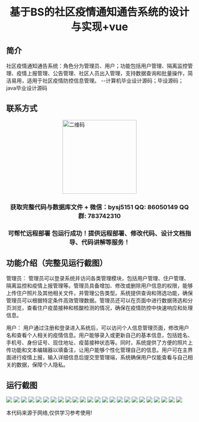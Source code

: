<p><h1 align="center">基于BS的社区疫情通知通告系统的设计与实现+vue</h1></p>

## 简介
社区疫情通知通告系统：角色分为管理员、用户；功能包括用户管理、隔离监控管理、疫情上报管理、公告管理、社区人员出入管理，支持数据查询和批量操作，简洁易用，适用于社区疫情防控信息管理。    --计算机毕业设计源码；毕设源码；java毕业设计源码


## 联系方式
<img src="https://bs-1329754181.cos.ap-shanghai.myqcloud.com/wx.jpg" alt="二维码" style="display: block; margin: 0 auto;" width="200px">
<p><h3 align="center">获取完整代码与数据库文件 + 微信：bysj5151 QQ: 86050149 QQ群: 783742310</h3></p>
<p><h3 align="center">可帮忙远程部署 包运行成功！提供远程部署、修改代码、设计文档指导、代码讲解等服务！</h3></p>

## 功能介绍（完整见运行截图）
管理员： 管理员可以登录系统并访问各类管理模块，包括用户管理、住户管理、隔离监控和疫情上报管理等。管理员具备增加、修改或删除用户信息的权限，能够上传住户照片及其他相关文件，并管理公告类型。系统提供查询和筛选功能，确保管理员可以根据特定条件高效管理数据。管理员还可以在页面中进行数据筛选和分页浏览，查看住户疫苗接种和核酸检测的情况，确保在疫情防控中快速响应和处理信息。

用户： 用户通过注册和登录进入系统后，可以访问个人信息管理页面，修改用户名和查看个人相关的疫情信息。用户能够录入或更新自己的基本信息，包括姓名、手机号、身份证号、现住地址、疫苗接种状态等。同时，系统提供了方便的照片上传功能和文本编辑器以填备注，让用户能够个性化管理自己的信息。用户可在主界面进行疫情上报，输入详细信息后提交至管理端，系统确保用户仅能查看与自己相关的数据，保障个人隐私。


## 运行截图
![](https://bs-1329754181.cos.ap-shanghai.myqcloud.com/ssm/CommunityEpidemicNotificationSystem/img/001.jpg)
![](https://bs-1329754181.cos.ap-shanghai.myqcloud.com/ssm/CommunityEpidemicNotificationSystem/img/002.jpg)
![](https://bs-1329754181.cos.ap-shanghai.myqcloud.com/ssm/CommunityEpidemicNotificationSystem/img/003.jpg)
![](https://bs-1329754181.cos.ap-shanghai.myqcloud.com/ssm/CommunityEpidemicNotificationSystem/img/004.jpg)
![](https://bs-1329754181.cos.ap-shanghai.myqcloud.com/ssm/CommunityEpidemicNotificationSystem/img/005.jpg)
![](https://bs-1329754181.cos.ap-shanghai.myqcloud.com/ssm/CommunityEpidemicNotificationSystem/img/006.jpg)
![](https://bs-1329754181.cos.ap-shanghai.myqcloud.com/ssm/CommunityEpidemicNotificationSystem/img/007.jpg)
![](https://bs-1329754181.cos.ap-shanghai.myqcloud.com/ssm/CommunityEpidemicNotificationSystem/img/008.jpg)
![](https://bs-1329754181.cos.ap-shanghai.myqcloud.com/ssm/CommunityEpidemicNotificationSystem/img/009.jpg)
![](https://bs-1329754181.cos.ap-shanghai.myqcloud.com/ssm/CommunityEpidemicNotificationSystem/img/010.jpg)
![](https://bs-1329754181.cos.ap-shanghai.myqcloud.com/ssm/CommunityEpidemicNotificationSystem/img/011.jpg)
![](https://bs-1329754181.cos.ap-shanghai.myqcloud.com/ssm/CommunityEpidemicNotificationSystem/img/012.jpg)
![](https://bs-1329754181.cos.ap-shanghai.myqcloud.com/ssm/CommunityEpidemicNotificationSystem/img/013.jpg)
![](https://bs-1329754181.cos.ap-shanghai.myqcloud.com/ssm/CommunityEpidemicNotificationSystem/img/014.jpg)
![](https://bs-1329754181.cos.ap-shanghai.myqcloud.com/ssm/CommunityEpidemicNotificationSystem/img/015.jpg)
![](https://bs-1329754181.cos.ap-shanghai.myqcloud.com/ssm/CommunityEpidemicNotificationSystem/img/016.jpg)
![](https://bs-1329754181.cos.ap-shanghai.myqcloud.com/ssm/CommunityEpidemicNotificationSystem/img/017.jpg)
![](https://bs-1329754181.cos.ap-shanghai.myqcloud.com/ssm/CommunityEpidemicNotificationSystem/img/018.jpg)
![](https://bs-1329754181.cos.ap-shanghai.myqcloud.com/ssm/CommunityEpidemicNotificationSystem/img/019.jpg)
![](https://bs-1329754181.cos.ap-shanghai.myqcloud.com/ssm/CommunityEpidemicNotificationSystem/img/020.jpg)
![](https://bs-1329754181.cos.ap-shanghai.myqcloud.com/ssm/CommunityEpidemicNotificationSystem/img/021.jpg)
![](https://bs-1329754181.cos.ap-shanghai.myqcloud.com/ssm/CommunityEpidemicNotificationSystem/img/022.jpg)
![](https://bs-1329754181.cos.ap-shanghai.myqcloud.com/ssm/CommunityEpidemicNotificationSystem/img/023.jpg)
![](https://bs-1329754181.cos.ap-shanghai.myqcloud.com/ssm/CommunityEpidemicNotificationSystem/img/024.jpg)

<p>本代码来源于网络,仅供学习参考使用!</p>
